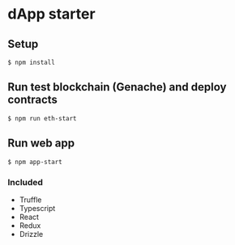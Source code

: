 # dApp starter

## Setup
```
$ npm install  
```

## Run test blockchain (Genache) and deploy contracts
```
$ npm run eth-start
```

## Run web app
```
$ npm app-start
```

### Included
- Truffle
- Typescript
- React
- Redux
- Drizzle
